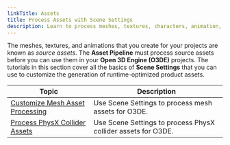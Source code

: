 ```yaml
---
linkTitle: Assets
title: Process Assets with Scene Settings
description: Learn to process meshes, textures, characters, animation, and PhysX assets for Open 3D Engine (O3DE).
---
```


The meshes, textures, and animations that you create for your projects are known as *source assets*. The **Asset Pipeline** must process source assets before you can use them in your **Open 3D Engine (O3DE)** projects. The tutorials in this section cover all the basics of **Scene Settings** that you can use to customize the generation of runtime-optimized product assets.

| Topic | Description |
| - | - |
| [Customize Mesh Asset Processing](mesh-assets) | Use Scene Settings to process mesh assets for O3DE. |
| [Process PhysX Collider Assets](physx-colliders) | Use Scene Settings to process PhysX collider assets for O3DE. |

